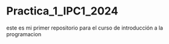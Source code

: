 # Practica_1_IPC1_2024
este es mi primer repositorio para el curso de introducción a la programacion
